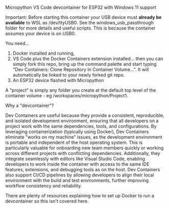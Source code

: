 Micropython VS Code devcontainer for ESP32 with Windows 11 support

Important: Before starting this container your USB device must **already be available** to WSL as /dev/ttyUSB0. See the windows_usb_passthrough folder for more details and useful scripts. This is because the container assumes your device is on USB0. 

You need...
1. Docker installed and running, 
2. VS Code plus the Docker Containers extension installed...
 then you can simply fork this repo, bring up the command palette and start typing "Dev Containers: Clone Repository In Container Volume...". It will automatically be linked to your newly forked git repo.
3. An ESP32 device flashed with Micropython

A "project" is simply any folder you create at the default top level of the container volume - eg /workspaces/micropython/Project1.

Why a "devcontainer"?

Dev Containers are useful because they provide a consistent, reproducible, and isolated development environment, ensuring that all developers on a project work with the same dependencies, tools, and configurations. By leveraging containerization (typically using Docker), Dev Containers eliminate "works on my machine" issues, as the development environment is portable and independent of the host operating system. This is particularly valuable for onboarding new team members quickly or working across different projects with conflicting dependencies. Additionally, they integrate seamlessly with editors like Visual Studio Code, enabling developers to work inside the container with access to the same IDE features, extensions, and debugging tools as on the host. Dev Containers also support CI/CD pipelines by allowing developers to align their local environment with the build and test environments, further improving workflow consistency and reliability.

There are plenty of resources explaining how to set up Docker to run a devcontainer so this isn't covered here.
